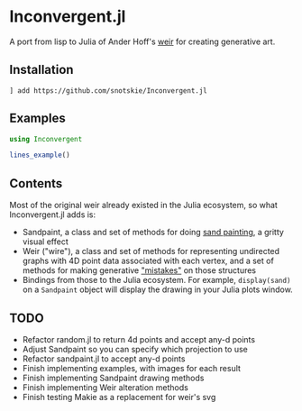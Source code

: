 # Inconvergent.jl

A port from lisp to Julia of Ander Hoff's [weir](https://github.com/inconvergent/weir/tree/master/src) for creating generative art.

## Installation

```
] add https://github.com/snotskie/Inconvergent.jl
```

## Examples

```julia
using Inconvergent

lines_example()
```

## Contents

Most of the original weir already existed in the Julia ecosystem, so what Inconvergent.jl adds is:

- Sandpaint, a class and set of methods for doing [sand painting](https://inconvergent.net/2017/grains-of-sand/), a gritty visual effect
- Weir ("wire"), a class and set of methods for representing undirected graphs with 4D point data associated with each vertex, and a set of methods for making generative ["mistakes"](https://inconvergent.net/2017/a-propensity-for-mistakes/) on those structures
- Bindings from those to the Julia ecosystem. For example, `display(sand)` on a `Sandpaint` object will display the drawing in your Julia plots window.

## TODO

- Refactor random.jl to return 4d points and accept any-d points
- Adjust Sandpaint so you can specify which projection to use
- Refactor sandpaint.jl to accept any-d points
- Finish implementing examples, with images for each result
- Finish implementing Sandpaint drawing methods
- Finish implementing Weir alteration methods
- Finish testing Makie as a replacement for weir's svg